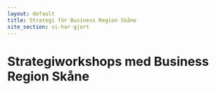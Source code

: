 ```yaml
---
layout: default
title: Strategi för Business Region Skåne
site_section: vi-har-gjort
---
```


# Strategiworkshops med Business Region Skåne
